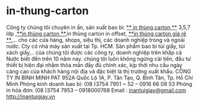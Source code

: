 # in-thung-carton
Công ty chúng tôi chuyên in ấn, sản xuất bao bì: [** in thùng carton **](http://inantuigiay.vn/in-thung-carton/) 3,5,7 lớp ,[**in thùng carton **](http://inantuigiay.vn/in-thung-carton/),in thùng carton in offset, [**in thùng carton giá rẻ **](http://inantuigiay.vn/in-thung-carton-gia-re/),,.. 
cho các cửa hàng, shops, siêu thị, các doanh nghiệp trong và ngoài nước. Cty có nhà máy sản xuất tại Tp. HCM.
Sản phẩm bao bì túi giấy, túi xách giấy,.. của chúng tôi được các công ty, doanh nghiệp trên khắp cả Nước biết đến trên 10 năm nay. chúng tôi luôn không ngừng cải tiến, đầu tư thiết bị hiện đại nhằm thỏa mãn đầy đủ chính xác, kịp thời nhu cầu ngày càng cao của khách hàng nội địa và đặc biệt là thị trường xuất khẩu.
    CÔNG TY IN BÌNH MINH PAT
952A Quốc Lộ 1A, P. Tân Tạo, Q. Bình Tân, Tp. Hồ Chí Minh
Phòng kinh doanh bao bì: (08 )3754 7951 ~ 52 – 0916 66 08 53
Phòng in hóa đơn: (08 )3754 7953 – 0918000768
Email : inantuigiay@gmail.com
http://inantuigiay.vn
